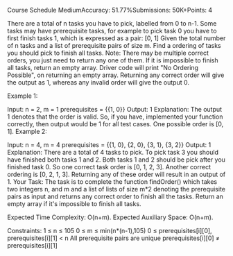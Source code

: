Course Schedule
MediumAccuracy: 51.77%Submissions: 50K+Points: 4

There are a total of n tasks you have to pick, labelled from 0 to n-1. Some tasks may have prerequisite tasks, for example to pick task 0 you have to first finish tasks 1, which is expressed as a pair: [0, 1]
Given the total number of n tasks and a list of prerequisite pairs of size m. Find a ordering of tasks you should pick to finish all tasks.
Note: There may be multiple correct orders, you just need to return any one of them. If it is impossible to finish all tasks, return an empty array. Driver code will print "No Ordering Possible", on returning an empty array. Returning any correct order will give the output as 1, whereas any invalid order will give the output 0. 

Example 1:

Input:
n = 2, m = 1
prerequisites = {{1, 0}}
Output:
1
Explanation:
The output 1 denotes that the order is valid. So, if you have, implemented your function correctly, then output would be 1 for all test cases. One possible order is [0, 1].
Example 2:

Input:
n = 4, m = 4
prerequisites = {{1, 0},
               {2, 0},
               {3, 1},
               {3, 2}}
Output:
1
Explanation:
There are a total of 4 tasks to pick. To pick task 3 you should have finished both tasks 1 and 2. Both tasks 1 and 2 should be pick after you finished task 0. So one correct task order is [0, 1, 2, 3]. Another correct ordering is [0, 2, 1, 3]. Returning any of these order will result in an output of 1.
Your Task:
The task is to complete the function findOrder() which takes two integers n, and m and a list of lists of size m*2 denoting the prerequisite pairs as input and returns any correct order to finish all the tasks. Return an empty array if it's impossible to finish all tasks.

Expected Time Complexity: O(n+m).
Expected Auxiliary Space: O(n+m).
 
Constraints:
1 ≤ n ≤ 105
0 ≤ m ≤ min(n*(n-1),105)
0 ≤ prerequisites[i][0], prerequisites[i][1] < n
All prerequisite pairs are unique
prerequisites[i][0] ≠ prerequisites[i][1]
